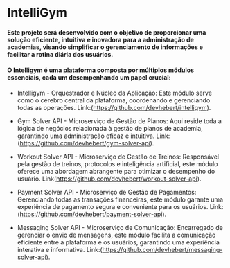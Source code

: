 # IntelliGym

#### Este projeto será desenvolvido com o objetivo de proporcionar uma solução eficiente, intuitiva e inovadora para a administração de academias, visando simplificar o gerenciamento de informações e facilitar a rotina diária dos usuários.

#### O Intelligym é uma plataforma composta por múltiplos módulos essenciais, cada um desempenhando um papel crucial:

* Intelligym - Orquestrador e Núcleo da Aplicação: Este módulo serve como o cérebro central da plataforma, coordenando e gerenciando todas as operações. Link:(https://github.com/devhebert/intelligym).

* Gym Solver API - Microserviço de Gestão de Planos: Aqui reside toda a lógica de negócios relacionada à gestão de planos de academia, garantindo uma administração eficaz e intuitiva. Link:(https://github.com/devhebert/gym-solver-api).

* Workout Solver API - Microserviço de Gestão de Treinos: Responsável pela gestão de treinos, protocolos e inteligência artificial, este módulo oferece uma abordagem abrangente para otimizar o desempenho do usuário. Link(https://github.com/devhebert/workout-solver-api).

* Payment Solver API - Microserviço de Gestão de Pagamentos: Gerenciando todas as transações financeiras, este módulo garante uma experiência de pagamento segura e conveniente para os usuários. Link:(https://github.com/devhebert/payment-solver-api).

* Messaging Solver API - Microserviço de Comunicação: Encarregado de gerenciar o envio de mensagens, este módulo facilita a comunicação eficiente entre a plataforma e os usuários, garantindo uma experiência interativa e informativa. Link:(https://github.com/devhebert/messaging-solver-api).
